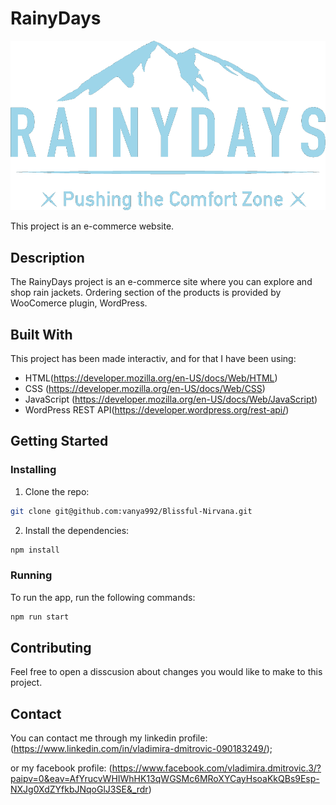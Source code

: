# RainyDays

![image](images/logo_lg.png)

This project is an e-commerce website.

## Description
The RainyDays project is an e-commerce site where you can explore and shop rain jackets. Ordering section of the products is provided by WooComerce plugin, WordPress.

## Built With

This project has been made interactiv, and for that I have been using:

- HTML(https://developer.mozilla.org/en-US/docs/Web/HTML)
- CSS (https://developer.mozilla.org/en-US/docs/Web/CSS)
- JavaScript (https://developer.mozilla.org/en-US/docs/Web/JavaScript)
- WordPress REST API(https://developer.wordpress.org/rest-api/)

## Getting Started

### Installing

1. Clone the repo:

```bash
git clone git@github.com:vanya992/Blissful-Nirvana.git
```

2. Install the dependencies:

```bash
npm install
```

### Running

To run the app, run the following commands:

```bash
npm run start
```

## Contributing

Feel free to open a disscusion about changes you would like to make to this project.

## Contact


You can contact me through my linkedin profile: (https://www.linkedin.com/in/vladimira-dmitrovic-090183249/);

or my facebook profile: (https://www.facebook.com/vladimira.dmitrovic.3/?paipv=0&eav=AfYrucvWHIWhHK13qWGSMc6MRoXYCayHsoaKkQBs9Esp-NXJg0XdZYfkbJNqoGlJ3SE&_rdr)


